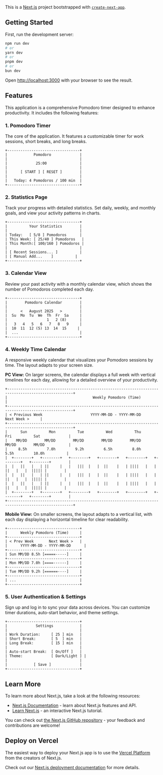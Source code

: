 This is a [Next.js](https://nextjs.org) project bootstrapped with [`create-next-app`](https://nextjs.org/docs/app/api-reference/cli/create-next-app).

## Getting Started

First, run the development server:

```bash
npm run dev
# or
yarn dev
# or
pnpm dev
# or
bun dev
```

Open [http://localhost:3000](http://localhost:3000) with your browser to see the result.

## Features

This application is a comprehensive Pomodoro timer designed to enhance productivity. It includes the following features:

### 1. Pomodoro Timer

The core of the application. It features a customizable timer for work sessions, short breaks, and long breaks.

```
+---------------------------------+
|            Pomodoro             |
|                                 |
|             25:00               |
|                                 |
|      [ START ] [ RESET ]        |
|                                 |
|   Today: 4 Pomodoros / 100 min  |
+---------------------------------+
```

### 2. Statistics Page

Track your progress with detailed statistics. Set daily, weekly, and monthly goals, and view your activity patterns in charts.

```
+---------------------------------+
|          Your Statistics        |
|                                 |
| Today:   [ 5/8 ] Pomodoros      |
| This Week: [ 25/40 ] Pomodoros   |
| This Month:[ 100/160 ] Pomodoros |
|                                 |
| [ Recent Sessions... ]          |
| [ Manual Add...    ]          |
+---------------------------------+
```

### 3. Calendar View

Review your past activity with a monthly calendar view, which shows the number of Pomodoros completed each day.

```
+---------------------------------+
|        Pomodoro Calendar        |
|                                 |
|      <   August 2025   >        |
|  Su  Mo  Tu  We  Th  Fr  Sa     |
|                  1   2 (8)      |
|   3   4   5   6   7   8   9     |
|  10  11  12 (5) 13  14  15     |
|  ...                            |
+---------------------------------+
```

### 4. Weekly Time Calendar

A responsive weekly calendar that visualizes your Pomodoro sessions by time. The layout adapts to your screen size.

**PC View:**
On larger screens, the calendar displays a full week with vertical timelines for each day, allowing for a detailed overview of your productivity.

```
+----------------------------------------------------------------------------------------------------+
|                                       Weekly Pomodoro (Time)                                       |
+----------------------------------------------------------------------------------------------------+
| < Previous Week                      YYYY-MM-DD - YYYY-MM-DD                       Next Week >     |
+----------------------------------------------------------------------------------------------------+
|      Sun          Mon          Tue          Wed          Thu          Fri          Sat             |
|    MM/DD        MM/DD        MM/DD        MM/DD        MM/DD        MM/DD        MM/DD           |
|     8.5h         7.0h         9.2h         6.5h         8.0h         5.5h         10.0h          |
|  +--------+   +--------+   +--------+   +--------+   +--------+   +--------+   +--------+        |
|  |   ||   |   | ||     |   |   |||  |   |  ||    |   | ||||   |   |   ||   |   |  ||||| |        |
|  |   ||   |   | ||     |   |   |||  |   |  ||    |   | ||||   |   |   ||   |   |  ||||| |        |
|  |   ||   |   | ||     |   |   |||  |   |  ||    |   | ||||   |   |   ||   |   |  ||||| |        |
|  +--------+   +--------+   +--------+   +--------+   +--------+   +--------+   +--------+        |
+----------------------------------------------------------------------------------------------------+
```

**Mobile View:**
On smaller screens, the layout adapts to a vertical list, with each day displaying a horizontal timeline for clear readability.

```
+---------------------------------+
|      Weekly Pomodoro (Time)     |
+---------------------------------+
| < Prev Week       Next Week >   |
|      YYYY-MM-DD - YYYY-MM-DD      |
+---------------------------------+
| Sun MM/DD 8.5h [=====-----]     |
+---------------------------------+
| Mon MM/DD 7.0h [====------]     |
+---------------------------------+
| Tue MM/DD 9.2h [======----]     |
+---------------------------------+
| ...                             |
+---------------------------------+
```

### 5. User Authentication & Settings

Sign up and log in to sync your data across devices. You can customize timer durations, auto-start behavior, and theme settings.

```
+---------------------------------+
|             Settings            |
|                                 |
| Work Duration:     [ 25 ] min   |
| Short Break:       [ 5  ] min   |
| Long Break:        [ 15 ] min   |
|                                 |
| Auto-start Break:  [ On/Off ]   |
| Theme:             [ Dark/Light ] |
|                                 |
|            [ Save ]             |
+---------------------------------+
```

## Learn More

To learn more about Next.js, take a look at the following resources:

- [Next.js Documentation](https://nextjs.org/docs) - learn about Next.js features and API.
- [Learn Next.js](https://nextjs.org/learn) - an interactive Next.js tutorial.

You can check out [the Next.js GitHub repository](https://github.com/vercel/next.js) - your feedback and contributions are welcome!

## Deploy on Vercel

The easiest way to deploy your Next.js app is to use the [Vercel Platform](https://vercel.com/new?utm_medium=default-template&filter=next.js&utm_source=create-next-app&utm_campaign=create-next-app-readme) from the creators of Next.js.

Check out our [Next.js deployment documentation](https://nextjs.org/docs/app/building-your-application/deploying) for more details.

